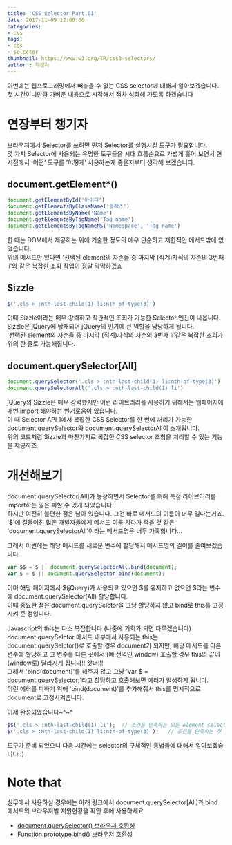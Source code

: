 ```yaml
---
title: 'CSS Selector Part.01'
date: 2017-11-09 12:00:00
categories:
- css
tags:
- css
- selector
thumbnail: https://www.w3.org/TR/css3-selectors/
author : 작성자
---
```


이번에는 웹프로그래밍에서 빼놓을 수 없는 CSS selector에 대해서 알아보겠습니다.
첫 시간이니만큼 가벼운 내용으로 시작해서 점차 심화해 가도록 하겠습니다

# 연장부터 챙기자
브라우져에서 Selector를 쓰려면 먼저 Selector를 실행시킬 도구가 필요합니다.<br>
몇 가지 Selector에 사용되는 유명한 도구들을 시대 흐름순으로 가볍게 훑어 보면서 현시점에서 '어떤' 도구를 '어떻게' 사용하는게 좋을지부터 생각해 보겠습니다.

## document.getElement*()
```javascript
document.getElementById('아이디')
document.getElementsByClassName('클래스')
document.getElementsByName('Name')
document.getElementsByTagName('Tag name')
document.getElementsByTagNameNS('Namespace', 'Tag name')
```
한 때는 DOM에서 제공하는 위에 기술한 정도의 매우 단순하고 제한적인 메서드밖에 없었습니다.<br> 
위의 메서드만 있다면 '선택된 element의 자손들 중 마지막 (직계)자식의 자손의 3번째 li'와 같은 복잡한 조회 작업이 정말 막막하겠죠

## Sizzle
```javascript
$('.cls > :nth-last-child(1) li:nth-of-type(3)')
```
이때 Sizzle이라는 매우 강력하고 직관적인 조회가 가능한 Selector 엔진이 나옵니다. <br>
Sizzle은 jQuery에 탑재되어 jQuery의 인기에 큰 역할을 담당하게 됩니다. <br>
'선택된 element의 자손들 중 마지막 (직계)자식의 자손의 3번째 li'같은 복잡한 조회가 위의 한 줄로 가능해집니다.
  
## document.querySelector[All]
```javascript
document.querySelector('.cls > :nth-last-child(1) li:nth-of-type(3)')
document.querySelectorAll('.cls > :nth-last-child(1) li')
```
jQuery의 Sizzle은 매우 강력했지만 이런 라이브러리를 사용하기 위해서는 웹페이지에 매번 import 해야하는 번거로움이 있습니다.<br>
이 때 Selector API 1에서 복잡한 CSS Selector를 한 번에 처리가 가능한 document.querySelector와 document.querySelectorAll이 소개됩니다.<br>
위의 코드처럼 Sizzle과 마찬가지로 복잡한 CSS selector 조합을 처리할 수 있는 기능을 제공하죠.<br>

# 개선해보기
document.querySelector[All]가 등장하면서 Selector를 위해 특정 라이브러리를 import하는 일은 피할 수 있게 되었습니다.<br>
하지만 여전히 불편한 점은 남아 있습니다. 그건 바로 메서드의 이름이 너무 길다는거죠.<br>
'$'에 길들여진 많은 개발자들에게 메서드 이름 치다가 죽을 것 같은 'document.querySelectorAll'이라는 메서드명은 너무 가혹합니다...

그래서 이번에는 해당 메서드를 새로운 변수에 할당해서 메서드명의 길이를 줄여보겠습니다
```javascript
var $$ = $ || document.querySelectorAll.bind(document);
var $ = $ || document.querySelector.bind(document);
```
이미 해당 페이지에서 $(jQuery)가 사용되고 있으면 $를 유지하고 없으면 $라는 변수에 document.querySelector(All) 할당합니다.<br>
이때 중요한 점은 document.querySelctor을 그냥 할당하지 않고 bind로 this를 고정시켜 준 점입니다.<br>

Javascript의 this는 다소 복잡합니다 (나중에 기회가 되면 다루겠습니다)
document.querySelctor 메서드 내부에서 사용되는 this는 document.querySelctor()로 호출할 경우 document가 되지만, 해당 메서드를 다른 변수에 할당하고 그 변수를 다른 곳에서 (예 전역인 window) 호출할 경우 this의 값이 (window로) 달라지게 됩니다!! ~~왓더!!!~~<br>
그래서 'bind(document)'를 해주지 않고 그냥 'var $ = document.querySelector;'라고 할당하고 호출해보면 에러가 발생하게 됩니다.<br>
이런 에러를 피하기 위해 'bind(document)'를 추가해줘서 this를 명시적으로 document로 고정시켜줍니다.

이제 완성되었습니다~^~^
```javascript
$$('.cls > :nth-last-child(1) li');  // 조건을 만족하는 모든 element select
$('.cls > :nth-last-child(1) li:nth-of-type(3)');   // 조건을 만족하는 첫 번째 element만 select
```

도구가 준비 되었으니 다음 시간에는 selector의 구체적인 용법들에 대해서 알아보겠습니다 :)

# Note that
실무에서 사용하실 경우에는 아래 링크에서 document.querySelector[All]과 bind 메서드의 브라우져별 지원현황을 확인 후에 사용하세요
- <a href="https://developer.mozilla.org/en/docs/Web/API/Document/querySelector#Browser_Compatibility">document.querySelector() 브라우저 호환성</a>
- <a href="https://developer.mozilla.org/en/docs/Web/JavaScript/Reference/Global_Objects/Function/bind#Browser_Compatibility">Function.prototype.bind() 브라우저 호환성</a>
